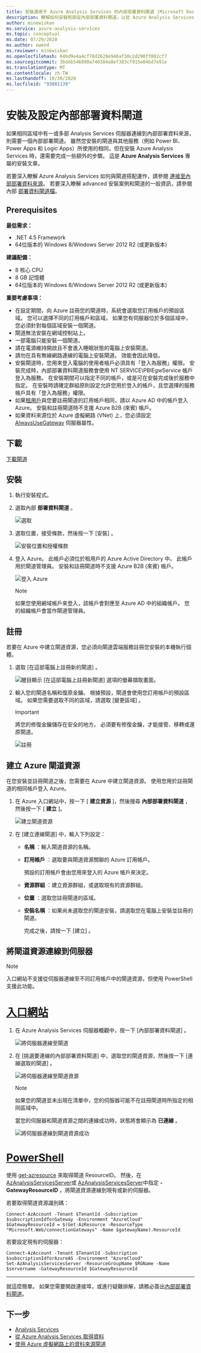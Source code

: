 ```yaml
---
title: 安裝適用于 Azure Analysis Services 的內部部署資料閘道 |Microsoft Docs
description: 瞭解如何安裝和設定內部部署資料閘道，以從 Azure Analysis Services server 連接到內部部署資料來源。
author: minewiskan
ms.service: azure-analysis-services
ms.topic: conceptual
ms.date: 07/29/2020
ms.author: owend
ms.reviewer: minewiskan
ms.openlocfilehash: 64bd9e4a4cf78d2628e946af30c2d290ff002cf7
ms.sourcegitcommit: 3bdeb546890a740384a8ef383cf915e84bd7e91e
ms.translationtype: MT
ms.contentlocale: zh-TW
ms.lasthandoff: 10/30/2020
ms.locfileid: "93081139"
---
```

# <a name="install-and-configure-an-on-premises-data-gateway"></a>安裝及設定內部部署資料閘道

如果相同區域中有一或多部 Analysis Services 伺服器連線到內部部署資料來源，則需要一個內部部署閘道。  雖然您安裝的閘道與其他服務（例如 Power BI、Power Apps 和 Logic Apps）所使用的相同，但在安裝 Azure Analysis Services 時，還需要完成一些額外的步驟。 這是 **Azure Analysis Services** 專屬的安裝文章。 

若要深入瞭解 Azure Analysis Services 如何與閘道搭配運作，請參閱 [連接至內部部署資料來源](analysis-services-gateway.md)。 若要深入瞭解 advanced 安裝案例和閘道的一般資訊，請參閱內部 [部署資料閘道檔](/data-integration/gateway/service-gateway-onprem)。

## <a name="prerequisites"></a>Prerequisites

**最低需求：**

* .NET 4.5 Framework
* 64位版本的 Windows 8/Windows Server 2012 R2 (或更新版本) 

**建議配備：**

* 8 核心 CPU
* 8 GB 記憶體
* 64位版本的 Windows 8/Windows Server 2012 R2 (或更新版本) 

**重要考慮事項：**

* 在設定期間，向 Azure 註冊您的閘道時，系統會選取您訂用帳戶的預設區域。 您可以選擇不同的訂用帳戶和區域。 如果您有伺服器位於多個區域中，您必須針對每個區域安裝一個閘道。 
* 閘道無法安裝在網域控制站上。
* 一部電腦只能安裝一個閘道。
* 請在電源維持開啟且不會進入睡眠狀態的電腦上安裝閘道。
* 請勿在具有無線網路連線的電腦上安裝閘道。 效能會因此降低。
* 安裝閘道時，您用來登入電腦的使用者帳戶必須具有「登入為服務」權限。 安裝完成時，內部部署資料閘道服務會使用 NT SERVICE\PBIEgwService 帳戶登入為服務。 在安裝期間可以指定不同的帳戶，或是可在安裝完成後於服務中指定。 在安裝時請確定群組原則設定允許您用於登入的帳戶，且您選擇的服務帳戶具有「登入為服務」權限。
* 如果[租用戶](/previous-versions/azure/azure-services/jj573650(v=azure.100)#what-is-an-azure-ad-tenant)與您要註冊閘道的訂用帳戶相同，請以 Azure AD 中的帳戶登入 Azure。 安裝和註冊閘道時不支援 Azure B2B (來賓) 帳戶。
* 如果資料來源位於 Azure 虛擬網路 (VNet) 上，您必須設定 [AlwaysUseGateway](analysis-services-vnet-gateway.md) 伺服器屬性。

## <a name="download"></a>下載

 [下載閘道](https://go.microsoft.com/fwlink/?LinkId=820925&clcid=0x409)

## <a name="install"></a>安裝

1. 執行安裝程式。

2. 選取內部 **部署資料閘道** 。

   ![選取](media/analysis-services-gateway-install/aas-gateway-installer-select.png)

2. 選取位置，接受條款，然後按一下 [安裝]  。

   ![安裝位置和授權條款](media/analysis-services-gateway-install/aas-gateway-installer-accept.png)

3. 登入 Azure。 此帳戶必須位於租用戶的 Azure Active Directory 中。 此帳戶用於閘道管理員。 安裝和註冊閘道時不支援 Azure B2B (來賓) 帳戶。

   ![登入 Azure](media/analysis-services-gateway-install/aas-gateway-installer-account.png)

   > [!NOTE]
   > 如果您使用網域帳戶來登入，該帳戶會對應至 Azure AD 中的組織帳戶。 您的組織帳戶會當作閘道管理員。

## <a name="register"></a>註冊

若要在 Azure 中建立閘道資源，您必須向閘道雲端服務註冊您安裝的本機執行個體。 

1.  選取 [在這部電腦上註冊新的閘道]  。

    ![醒目顯示 [在這部電腦上註冊新閘道] 選項的螢幕擷取畫面。](media/analysis-services-gateway-install/aas-gateway-register-new.png)

2. 輸入您的閘道名稱和復原金鑰。 根據預設，閘道會使用您訂用帳戶的預設區域。 如果您需要選取不同的區域，請選取 [變更區域]  。

    > [!IMPORTANT]
    > 將您的修復金鑰儲存在安全的地方。 必須要有修復金鑰，才能接管、移轉或還原閘道。 

   ![註冊](media/analysis-services-gateway-install/aas-gateway-register-name.png)


## <a name="create-an-azure-gateway-resource"></a>建立 Azure 閘道資源

在您安裝並註冊閘道之後，您需要在 Azure 中建立閘道資源。 使用您用於註冊閘道的相同帳戶登入 Azure。

1. 在 Azure 入口網站中，按一下 [ **建立資源** ]，然後搜尋 **內部部署資料閘道** ，然後按一下 [ **建立** ]。

   ![建立閘道資源](media/analysis-services-gateway-install/aas-gateway-new-azure-resource.png)

2. 在 [建立連線閘道]  中，輸入下列設定：

   * **名稱** ：輸入閘道資源的名稱。 

   * **訂用帳戶** ︰選取要與閘道資源關聯的 Azure 訂用帳戶。 
   
     預設的訂用帳戶會由您用來登入的 Azure 帳戶來決定。

   * **資源群組** ：建立資源群組，或選取現有的資源群組。

   * **位置** ：選取您註冊閘道的區域。

   * **安裝名稱** ：如果尚未選取您的閘道安裝，請選取您在電腦上安裝並註冊的閘道。 

     完成之後，請按一下 [建立]  。

## <a name="connect-gateway-resource-to-server"></a>將閘道資源連線到伺服器

> [!NOTE]
> 入口網站不支援從伺服器連線至不同訂用帳戶中的閘道資源，但使用 PowerShell 支援此功能。

# <a name="portal"></a>[入口網站](#tab/azure-portal)

1. 在 Azure Analysis Services 伺服器概觀中，按一下 [內部部署資料閘道]  。

   ![將伺服器連線至閘道](media/analysis-services-gateway-install/aas-gateway-connect-server.png)

2. 在 [挑選要連線的內部部署資料閘道]  中，選取您的閘道資源，然後按一下 [連線選取的閘道]  。

   ![將伺服器連線至閘道資源](media/analysis-services-gateway-install/aas-gateway-connect-resource.png)

    > [!NOTE]
    > 如果您的閘道並未出現在清單中，您的伺服器可能不在註冊閘道時所指定的相同區域中。

    當您的伺服器和閘道資源之間的連線成功時，狀態將會顯示為 **已連線** 。


    ![將伺服器連線到閘道資源成功](media/analysis-services-gateway-install/aas-gateway-connect-success.png)

# <a name="powershell"></a>[PowerShell](#tab/azure-powershell)

使用 [get-azresource](/powershell/module/az.resources/get-azresource) 來取得閘道 ResourceID。 然後，在 [AzAnalysisServicesServer](/powershell/module/az.analysisservices/set-azanalysisservicesserver)或 [AzAnalysisServicesServer](/powershell/module/az.analysisservices/new-azanalysisservicesserver)中指定 **-GatewayResourceID** ，將閘道資源連線到現有或新的伺服器。

若要取得閘道資源識別碼：

```azurepowershell-interactive
Connect-AzAccount -Tenant $TenantId -Subscription $subscriptionIdforGateway -Environment "AzureCloud"
$GatewayResourceId = $(Get-AzResource -ResourceType "Microsoft.Web/connectionGateways" -Name $gatewayName).ResourceId  

```

若要設定現有的伺服器：

```azurepowershell-interactive
Connect-AzAccount -Tenant $TenantId -Subscription $subscriptionIdforAzureAS -Environment "AzureCloud"
Set-AzAnalysisServicesServer -ResourceGroupName $RGName -Name $servername -GatewayResourceId $GatewayResourceId

```
---

就這麼簡單。 如果您需要開啟連接埠，或進行疑難排解，請務必簽出[內部部署資料閘道](analysis-services-gateway.md)。

## <a name="next-steps"></a>下一步

* [ Analysis Services](analysis-services-manage.md)   
* [從 Azure Analysis Services 取得資料](analysis-services-connect.md)   
* [使用 Azure 虛擬網路上的資料來源閘道](analysis-services-vnet-gateway.md)